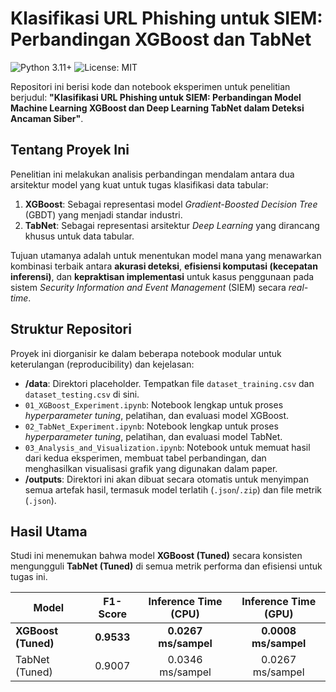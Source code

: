 # Klasifikasi URL Phishing untuk SIEM: Perbandingan XGBoost dan TabNet

![Python 3.11+](https://img.shields.io/badge/Python-3.11+-blue.svg)
![License: MIT](https://img.shields.io/badge/License-MIT-yellow.svg)

Repositori ini berisi kode dan notebook eksperimen untuk penelitian berjudul: **"Klasifikasi URL Phishing untuk SIEM: Perbandingan Model Machine Learning XGBoost dan Deep Learning TabNet dalam Deteksi Ancaman Siber"**.

## Tentang Proyek Ini

Penelitian ini melakukan analisis perbandingan mendalam antara dua arsitektur model yang kuat untuk tugas klasifikasi data tabular:
1.  **XGBoost**: Sebagai representasi model *Gradient-Boosted Decision Tree* (GBDT) yang menjadi standar industri.
2.  **TabNet**: Sebagai representasi arsitektur *Deep Learning* yang dirancang khusus untuk data tabular.

Tujuan utamanya adalah untuk menentukan model mana yang menawarkan kombinasi terbaik antara **akurasi deteksi**, **efisiensi komputasi (kecepatan inferensi)**, dan **kepraktisan implementasi** untuk kasus penggunaan pada sistem *Security Information and Event Management* (SIEM) secara *real-time*.

## Struktur Repositori

Proyek ini diorganisir ke dalam beberapa notebook modular untuk keterulangan (reproducibility) dan kejelasan:

-   **/data**: Direktori placeholder. Tempatkan file `dataset_training.csv` dan `dataset_testing.csv` di sini.
-   `01_XGBoost_Experiment.ipynb`: Notebook lengkap untuk proses *hyperparameter tuning*, pelatihan, dan evaluasi model XGBoost.
-   `02_TabNet_Experiment.ipynb`: Notebook lengkap untuk proses *hyperparameter tuning*, pelatihan, dan evaluasi model TabNet.
-   `03_Analysis_and_Visualization.ipynb`: Notebook untuk memuat hasil dari kedua eksperimen, membuat tabel perbandingan, dan menghasilkan visualisasi grafik yang digunakan dalam paper.
-   **/outputs**: Direktori ini akan dibuat secara otomatis untuk menyimpan semua artefak hasil, termasuk model terlatih (`.json`/`.zip`) dan file metrik (`.json`).


## Hasil Utama

Studi ini menemukan bahwa model **XGBoost (Tuned)** secara konsisten mengungguli **TabNet (Tuned)** di semua metrik performa dan efisiensi untuk tugas ini.

| Model             | F1-Score | Inference Time (CPU) | Inference Time (GPU) |
| ----------------- | :------: | :------------------: | :------------------: |
| **XGBoost (Tuned)** | **0.9533** | **0.0267 ms/sampel** | **0.0008 ms/sampel** |
| TabNet (Tuned)    |  0.9007  |   0.0346 ms/sampel   |   0.0267 ms/sampel   |

